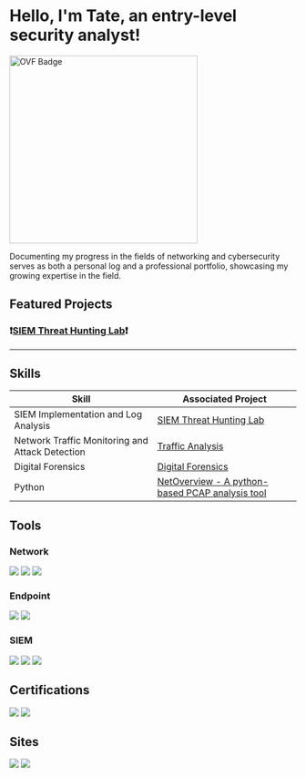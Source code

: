# Hello, I'm Tate, an entry-level security analyst!

<p align="left">
  <img src="https://cyberdefenders-storage.s3.me-central-1.amazonaws.com/profile-badges/OVF.png" width="330" alt="OVF Badge" />
</p>

<p>
  Documenting my progress in the fields of networking and cybersecurity serves as both a personal log and a professional portfolio, showcasing my growing expertise in the field.
</p>

## Featured Projects

### ❗<a href="https://github.com/tatescode/tatescode.github.io/tree/main/ThreatHuntingLab">SIEM Threat Hunting Lab</a>❗

----
## Skills

| Skill                                           | Associated Project                                                                                                 |
|-------------------------------------------------|--------------------------------------------------------------------------------------------------------------------|
| SIEM Implementation and Log Analysis            | <a href="https://github.com/tatescode/tatescode.github.io/tree/main/ThreatHuntingLab">SIEM Threat Hunting Lab</a>|
| Network Traffic Monitoring and Attack Detection | <a href="https://github.com/tatescode/tatescode.github.io/tree/main/MalwareTrafficAnalysis">Traffic Analysis</a>   |
| Digital Forensics                               | <a href="https://github.com/tatescode/tatescode.github.io/tree/main/Digital%20Forensics">Digital Forensics</a>     |
| Python                                          | <a href="https://github.com/tatescode/netoverview">NetOverview - A python-based PCAP analysis tool</a>             |

## Tools

### Network
<div>
    <img src="https://img.shields.io/badge/-Wireshark-1679A7?&style=for-the-badge&logo=Wireshark&logoColor=white" />
    <img src="https://img.shields.io/badge/-Suricata-EF3B2D?&style=for-the-badge&logo=Suricata&logoColor=white" />
    <img src="https://img.shields.io/badge/-Zeek-777BB4?&style=for-the-badge&logo=Zeek&logoColor=white" />
</div>

### Endpoint
<div>
    <img src="https://img.shields.io/badge/-Microsoft_Defender_for_Endpoint-00A4EF?&style=for-the-badge&logo=Microsoft&logoColor=white" />
    <img src="https://img.shields.io/badge/-Velociraptor-4B275F?&style=for-the-badge&logo=Velociraptor&logoColor=white" />
</div>

### SIEM
<div>
    <img src="https://img.shields.io/badge/-Microsoft_Sentinel-0078D4?&style=for-the-badge&logo=Microsoft&logoColor=white" />
    <img src="https://img.shields.io/badge/-Splunk-000000?&style=for-the-badge&logo=Splunk&logoColor=white" />
    <img src="https://img.shields.io/badge/-Elastic-005571?&style=for-the-badge&logo=Elastic&logoColor=white" />
</div>

## Certifications
<div>
<img src="https://img.shields.io/badge/-Security%2B-FF0000?&style=for-the-badge&logo=CompTIA&logoColor=white" />
<img src="https://img.shields.io/badge/-CDSA-006400?&style=for-the-badge&logoColor=white" />
</div>

## Sites
<div>
<a href="https://linkedin.com/in/tategreiner"><img src="https://img.shields.io/badge/-LinkedIn-0072b1?&style=for-the-badge&logo=linkedin&logoColor=white" /></a>
<a href="https://tatescode.github.io"><img src="https://img.shields.io/badge/-Github.io-purple?&style=for-the-badge&logo=github&logoColor=white" /></a>
</div>
